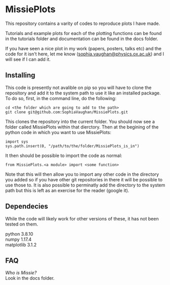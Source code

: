 # MissiePlots

This repository contains a varity of codes to reproduce plots I have made.  

Tutorials and example plots for each of the plotting functions can be found in the tutorials folder and documentation can be found in the docs folder.  

If you have seen a nice plot in my work (papers, posters, talks etc) and the code for it isn't here, let me know (sophia.vaughan@physics.ox.ac.uk) and I will see if I can add it.  

## Installing

This code is presently not avalible on pip so you will have to clone the repository and add it to the system path to use it like an installed package. To do so, first, in the command line, do the following:  

```
cd <the folder which are going to add to the path>
git clone git@github.com:SophiaVaughan/MissiePlots.git
```

This clones the repository into the current folder. You should now see a folder called MissiePlots within that dierctory. Then at the begining of the python code in which you want to use MissiePlots:  

```
import sys
sys.path.insert(0, "/path/to/the/folder/MissiePlots_is_in")
```

It then should be possible to import the code as normal:  

```
from MissiePlots.<a module> import <some function>
```

Note that this will then allow you to import any other code in the directory you added so if you have other git repositories in there it will be possible to use those to. It is also possible to perminatly add the directory to the system path but this is left as an exercise for the reader (google it).  

## Dependecies

While the code will likely work for other versions of these, it has not been tested on them.  

python 3.8.10  
numpy 1.17.4  
matplotlib 3.1.2  

## FAQ

*Who is Missie?*  
Look in the docs folder.  
